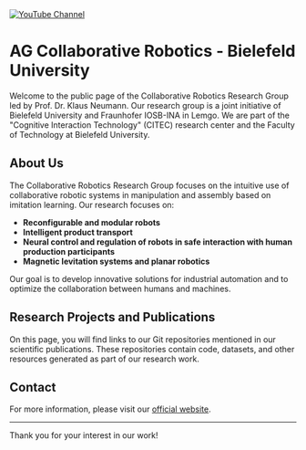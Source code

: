<a href="https://www.youtube.com/@CollaborativeRoboticsBielefeld">
 <img alt="YouTube Channel" src="https://img.shields.io/youtube/channel/views/%40CollaborativeRoboticsBielefeld?style=social&logo=youtube&label=%40CollaborativeRoboticsBielefeld">
</a>

# AG Collaborative Robotics - Bielefeld University

Welcome to the public page of the Collaborative Robotics Research Group led by Prof. Dr. Klaus Neumann. Our research group is a joint initiative of Bielefeld University and Fraunhofer IOSB-INA in Lemgo. We are part of the "Cognitive Interaction Technology" (CITEC) research center and the Faculty of Technology at Bielefeld University.

## About Us

The Collaborative Robotics Research Group focuses on the intuitive use of collaborative robotic systems in manipulation and assembly based on imitation learning. Our research focuses on:

- **Reconfigurable and modular robots**
- **Intelligent product transport**
- **Neural control and regulation of robots in safe interaction with human production participants**
- **Magnetic levitation systems and planar robotics**

Our goal is to develop innovative solutions for industrial automation and to optimize the collaboration between humans and machines.

## Research Projects and Publications

On this page, you will find links to our Git repositories mentioned in our scientific publications. These repositories contain code, datasets, and other resources generated as part of our research work.

## Contact

For more information, please visit our [official website](https://www.uni-bielefeld.de/fakultaeten/technische-fakultaet/forschung/ag-ueberblick/kollaborative-robotik/).

---

Thank you for your interest in our work!
